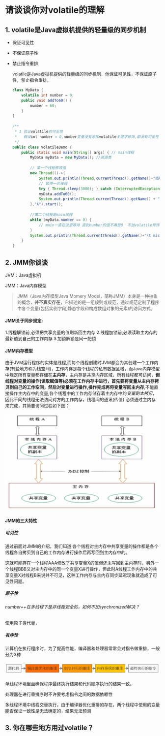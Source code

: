 # 请谈谈你对volatile的理解

 ## 1. volatile是Java虚拟机提供的轻量级的同步机制

   - 保证可见性

   - 不保证原子性

   - 禁止指令重排

     volatile是Java虚拟机提供的轻量级的同步机制，他保证可见性，不保证原子性，禁止指令重排。
     
     ```java
     class MyData {
         volatile int number = 0;
         public void addTo60() {
             number = 60;
         }
     }
     
     /**
      * 1 验证volatile的可见性
      *   假设int number = 0,number变量没有添加volatile关键字修饰,即没有可见性
      */
     public class VolatileDemo {
         public static void main(String[] args) { // main线程
             MyData myData = new MyData(); //资源类
     
             // 第一个线程修改值
             new Thread(()->{
                 System.out.println(Thread.currentThread().getName()+"线程执行");
                 // 暂停一会线程
                 try { Thread.sleep(3000); } catch (InterruptedException e) { e.printStackTrace(); }
                 myData.addTo60();
                 System.out.println(Thread.currentThread().getName() + "线程执行修改了值：" + myData.number);
             },"A").start();
     
             //第二个线程是main线程
             while (myData.number == 0) {
                 // main一直在这里等待 直到number的值不再是0  不加volatile修饰 A线程的修改的值对于main来说不可见
             }
             System.out.println(Thread.currentThread().getName()+"\t mission over, main get number value is "+myData.number);
         }
     }
     ```
     
     

 ## 2.  JMM你谈谈

   JVM：Java虚拟机

   JMM：Java内存模型

   > JMM（Java内存模型Java Momery Model，简称JMM）本身是一种抽象的概念，**并不真实存在**，它描述的是一组规则或规范，通过规范定制了程序中各个变量(包括实例字段,静态字段和构成数组对象的元素)的访问方式。

   #### JMM关于同步规定:

   1.线程解锁前,必须把共享变量的值刷新回主内存
   2.线程加锁前,必须读取主内存的最新值到自己的工作内存
   3.加锁解锁是同一把锁

   #### JMM内存模型

   由于JVM运行程序的实体是线程,而每个线程创建时JVM都会为其创建一个工作内存(有些地方称为栈空间)，工作内存是每个线程的私有数据区域，而Java内存模型中规定所有变量都存储在**主内存**，主内存是共享内存区域，所有线程都可访问，**但线程对变量的操作(读取赋值等)必须在工作内存中进行，首先要将变量从主内存拷贝到自己的工作空间，然后对变量进行操作,操作完成再将变量写回主内存**,不能直接操作主内存中的变量,各个线程中的工作内存储存着主内存中的*变量副本拷贝*，因此不同的线程无法访问对方的工作内存，线程间的通讯(传值) 必须通过主内存来完成，其简要访问过程如下图：

   ![1610806097649](01-volatile%E5%85%B3%E9%94%AE%E5%AD%97/1610806097649.png)

   #### JMM的三大特性

##### 可见性

通过前面对JMM的介绍，我们知道 各个线程对主内存中共享变量的操作都是各个线程各自拷贝到自己的工作内存进行操作后再写回到主内存中的。 

这就可能存在一个线程AAA修改了共享变量X的值但还未写回到主内存时，另外一个线程BBB又对主内存中的同一个变量X进行操作，但此时A线程工作内存中的共享变量X对线程B来说并不可见，这种工作内存与主内存同步延迟现象就造成了可见性问题。

##### 原子性

###### number++在多线程下是非线程安全的，如何不加synchronized解决？

使用原子类代替，

##### 有序性

计算机在执行程序时，为了提高性能，编译器和处理器常常会对指令做重排，一般分为3种

![1610813773099](01-volatile%E5%85%B3%E9%94%AE%E5%AD%97/1610813773099.png)

单线程环境里面确保程序最终执行结果和代码顺序执行的结果一致。

处理器在进行重排序时不许要考虑指令之间的数据依赖性

多线程环境中线程交替执行，由于编译器优化重排的存在，两个线程中使用的变量能否保证一致性是无法确定的，结果无法预测

 ## 3.  你在哪些地方用过volatile？